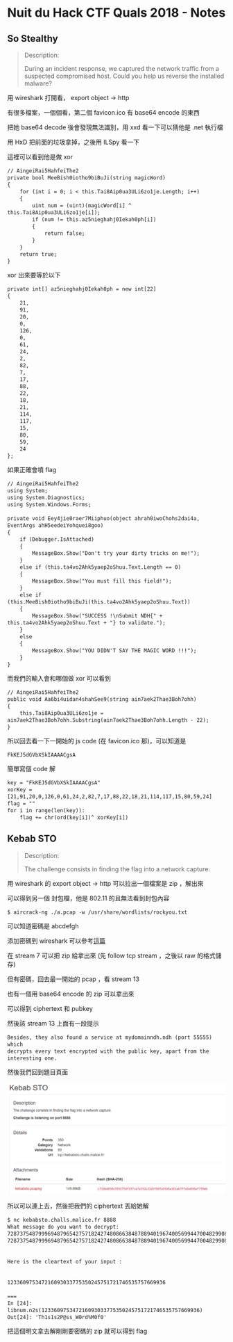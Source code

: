 # Nuit du Hack CTF Quals 2018 - Notes

## So Stealthy
> Description:
>
> During an incident response, we captured the network traffic from a suspected compromised host. Could you help us reverse the installed malware?

用 wireshark 打開看， export object -> http

有很多檔案，一個個看，第二個 favicon.ico 有 base64 encode 的東西

把她 base64 decode 後會發現無法識別，用 xxd 看一下可以猜他是 .net 執行檔

用 HxD 把前面的垃圾拿掉，之後用 ILSpy 看一下

這裡可以看到他是做 xor

```
// AingeiRai5HahfeiThe2
private bool MeeBish0iotho9biBuJi(string magicWord)
{
	for (int i = 0; i < this.Tai8Aip0ua3ULi6zo1je.Length; i++)
	{
		uint num = (uint)(magicWord[i] ^ this.Tai8Aip0ua3ULi6zo1je[i]);
		if (num != this.az5nieghahj0Iekah0ph[i])
		{
			return false;
		}
	}
	return true;
}

```

xor 出來要等於以下

```
private int[] az5nieghahj0Iekah0ph = new int[22]
{
	21,
	91,
	20,
	0,
	126,
	0,
	61,
	24,
	2,
	82,
	7,
	17,
	88,
	22,
	18,
	21,
	114,
	117,
	15,
	80,
	59,
	24
};
```

如果正確會噴 flag
```
// AingeiRai5HahfeiThe2
using System;
using System.Diagnostics;
using System.Windows.Forms;

private void Eey4jie0raer7Miiphuo(object ahrah0iwoChohs2dai4a, EventArgs ahH5eedeiYohquei8goo)
{
	if (Debugger.IsAttached)
	{
		MessageBox.Show("Don't try your dirty tricks on me!");
	}
	else if (this.ta4vo2Ahk5yaep2oShuu.Text.Length == 0)
	{
		MessageBox.Show("You must fill this field!");
	}
	else if (this.MeeBish0iotho9biBuJi(this.ta4vo2Ahk5yaep2oShuu.Text))
	{
		MessageBox.Show("SUCCESS !\nSubmit NDH{" + this.ta4vo2Ahk5yaep2oShuu.Text + "} to validate.");
	}
	else
	{
		MessageBox.Show("YOU DIDN'T SAY THE MAGIC WORD !!!");
	}
}

```

而我們的輸入會和哪個做 xor 可以看到
```
// AingeiRai5HahfeiThe2
public void Aa6bi4uidan4shahSee9(string ain7aek2Thae3Boh7ohh)
{
	this.Tai8Aip0ua3ULi6zo1je = ain7aek2Thae3Boh7ohh.Substring(ain7aek2Thae3Boh7ohh.Length - 22);
}
```

所以回去看一下一開始的 js code (在 favicon.ico 那)，可以知道是
```
FkKEJ5dGVbXSkIAAAACgsA
```

簡單寫個 code 解
```
key = "FkKEJ5dGVbXSkIAAAACgsA"
xorKey = [21,91,20,0,126,0,61,24,2,82,7,17,88,22,18,21,114,117,15,80,59,24]
flag = ""
for i in range(len(key)):
	flag += chr(ord(key[i])^ xorKey[i])
```

## Kebab STO
> Description:
> 
> The challenge consists in finding the flag into a network capture.

用 wireshark 的 export object -> http 可以拉出一個檔案是 zip ，解出來

可以得到另一個 封包檔，他是 802.11 的且無法看到封包內容

```
$ aircrack-ng ./a.pcap -w /usr/share/wordlists/rockyou.txt
```

可以知道密碼是 abcdefgh

添加密碼到 wireshark 可以參考[這篇](https://wiki.wireshark.org/HowToDecrypt802.11)

在 stream 7 可以把 zip 給拿出來
(先 follow tcp stream ，之後以 raw 的格式儲存)

但有密碼，回去最一開始的 pcap ，看 stream 13 

也有一個用 base64 encode 的 zip 可以拿出來

可以得到 ciphertext 和 pubkey 

然後該 stream 13 上面有一段提示
```
Besides, they also found a service at mydomainndh.ndh (port 55555) which
decrypts every text encrypted with the public key, apart from the
interesting one.
``` 

然後我們回到題目頁面

![image](./img/ROGIR6a.png)

所以可以連上去，然後把我們的 ciphertext 丟給她解
```
$ nc kebabsto.challs.malice.fr 8888
What message do you want to decrypt: 72873754879996948796542757182427480866384878894019674005699447004829908491467629529161961884224325941110935083467870715412599916138560976722953815670278067115980556377912852138532905866093650699880301357138301236748217037629036311469031537013958415575513723738671978421707050599317605219729945496472798064172
72873754879996948796542757182427480866384878894019674005699447004829908491467629529161961884224325941110935083467870715412599916138560976722953815670278067115980556377912852138532905866093650699880301357138301236748217037629036311469031537013958415575513723738671978421707050599317605219729945496472798064172


Here is the cleartext of your input :


123360975347216093033775350245751721746535757669936

===
In [24]: libnum.n2s(123360975347216093033775350245751721746535757669936)
Out[24]: 'Th1s1s2P@ss_W0rd%M0f0'
```

把這個明文拿去解剛剛要密碼的 zip 就可以得到 flag

